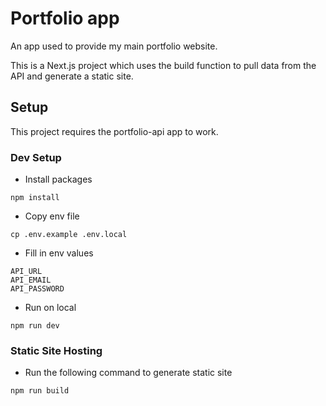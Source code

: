 # Portfolio app

An app used to provide my main portfolio website.

This is a Next.js project which uses the build function to pull data from the API and generate a static site. 

## Setup

This project requires the portfolio-api app to work.

### Dev Setup

- Install packages
```
npm install
```
-  Copy env file
```
cp .env.example .env.local
```
-  Fill in env values
```
API_URL
API_EMAIL
API_PASSWORD
```
-  Run on local
```
npm run dev
```
### Static Site Hosting

- Run the following command to generate static site
```
npm run build
```
